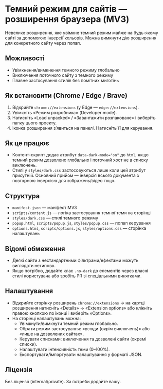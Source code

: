 # Темний режим для сайтів — розширення браузера (MV3)

Невелике розширення, яке увімкне темний режим майже на будь-якому сайті за допомогою інверсії кольорів. Можна вимкнути дію розширення для конкретного сайту через попап.

## Можливості
- Увімкнення/вимкнення темного режиму глобально
- Виключення поточного сайту з темного режиму
- Плавне застосування стилів без помітних миготінь

## Як встановити (Chrome / Edge / Brave)
1. Відкрийте `chrome://extensions` (у Edge — `edge://extensions`).
2. Увімкніть «Режим розробника» (Developer mode).
3. Натисніть «Load unpacked» / «Завантажити розпаковане» і виберіть папку цього проєкту.
4. Іконка розширення з’явиться на панелі. Натисніть її для керування.

## Як це працює
- Контент-скрипт додає атрибут `data-dark-mode="on"` до `html`, якщо темний режим дозволено глобально і поточний хост не в списку виключень.
- Стилі у `styles/dark.css` застосовуються лише коли цей атрибут присутній. Основний прийом — інверсія всього документа з повторною інверсією для зображень/відео тощо.

## Структура
- `manifest.json` — маніфест MV3
- `scripts/content.js` — логіка застосування темної теми на сторінці
- `styles/dark.css` — стилі темного режиму
- `popup.html`, `scripts/popup.js`, `styles/popup.css` — попап керування
 - `options.html`, `scripts/options.js`, `styles/options.css` — сторінка налаштувань

## Відомі обмеження
- Деякі сайти з нестандартними фільтрами/ефектами можуть виглядати нетипово.
- Якщо потрібно, додайте клас `.no-dark` до елементів через власні стилі користувача або зробіть PR зі спеціальними винятками.

## Налаштування
- Відкрийте сторінку розширень `chrome://extensions` → на картці розширення натисніть «Details» → «Extension options» або клікніть правою кнопкою по іконці і виберіть «Options».
- На сторінці налаштувань можна:
  - Увімкнути/вимкнути темний режим глобально.
  - Обрати режим застосування: «всюди (окрім виключень)» або «лише на дозволених сайтах».
  - Керувати списками: виключення та дозволені сайти (окремі списки).
  - Налаштувати інтенсивність теми (0–100%).
  - Експортувати/імпортувати налаштування у форматі JSON.

## Ліцензія
Без ліцензії (internal/private). За потреби додайте вашу.
